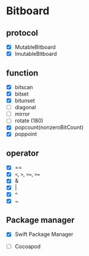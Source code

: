 # Bitboard

## protocol
- [x] MutableBitboard
- [x] ImutableBitboard

## function
- [x] bitscan
- [x] bitset
- [x] bitunset
- [ ] diagonal
- [ ] mirror
- [ ] rotate (180)
- [x] popcount(nonzeroBitCount)
- [x] poppoint

## operator
- [x] ==
- [x] `<`, `>`, `<=`, `>=` 
- [x] &
- [x] |
- [x] ^
- [x] ~

## Package manager

- [x] Swift Package Manager
- [ ] Cocoapod

